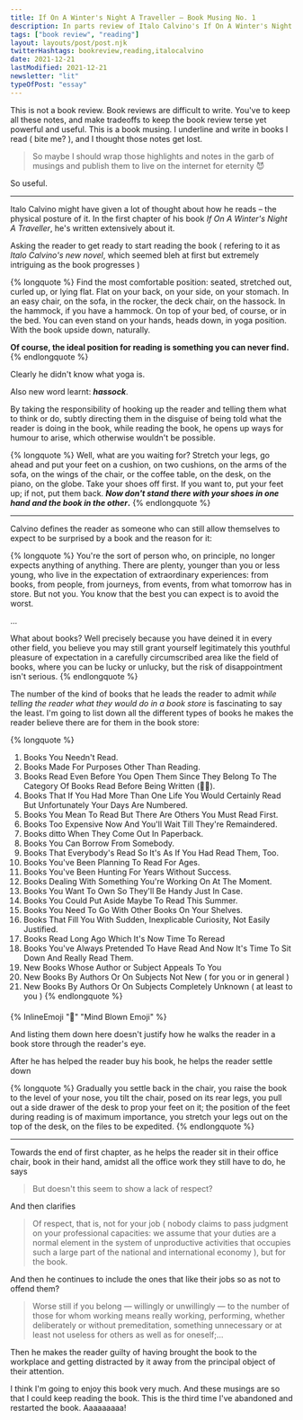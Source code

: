 ```yaml
---
title: If On A Winter's Night A Traveller — Book Musing No. 1
description: In parts review of Italo Calvino's If On A Winter's Night A Traveller
tags: ["book review", "reading"]
layout: layouts/post/post.njk
twitterHashtags: bookreview,reading,italocalvino
date: 2021-12-21
lastModified: 2021-12-21
newsletter: "lit"
typeOfPost: "essay"
---
```


This is not a book review. Book reviews are difficult to write. You've to keep all these notes, and make tradeoffs to keep the book review terse yet powerful and useful. This is a book musing. I underline and write in books I read ( bite me? ), and I thought those notes get lost.

> So maybe I should wrap those highlights and notes in the garb of musings and publish them to live on the internet for eternity 😈

So useful.

---

Italo Calvino might have given a lot of thought about how he reads – the physical posture of it. In the first chapter of his book _If On A Winter's Night A Traveller_, he's written extensively about it.

Asking the reader to get ready to start reading the book ( refering to it as _Italo Calvino's new novel_, which seemed bleh at first but extremely intriguing as the book progresses )

{% longquote %}
  Find the most comfortable position: seated, stretched out, curled up, or lying flat. Flat on your back, on your side, on your stomach. In an easy chair, on the sofa, in the rocker, the deck chair, on the hassock. In the hammock, if you have a hammock. On top of your bed, of course, or in the bed. You can even stand on your hands, heads down, in yoga position. With the book upside down, naturally.

  **Of course, the ideal position for reading is something you can never find.**
{% endlongquote %}

Clearly he didn't know what yoga is.

Also new word learnt: **_hassock_**.

By taking the responsibility of hooking up the reader and telling them what to think or do, subtly directing them in the disguise of being told what the reader is doing in the book, while reading the book, he opens up ways for humour to arise, which otherwise wouldn't be possible.

{% longquote %}
  Well, what are you waiting for? Stretch your legs, go ahead and put your feet on a cushion, on two cushions, on the arms of the sofa, on the wings of the chair, or the coffee table, on the desk, on the piano, on the globe. Take your shoes off first. If you want to, put your feet up; if not, put them back. **_Now don't stand there with your shoes in one hand and the book in the other_.**
{% endlongquote %}

---

Calvino defines the reader as someone who can still allow themselves to expect to be surprised by a book and the reason for it:

{% longquote %}
You're the sort of person who, on principle, no longer expects anything of anything. There are plenty, younger than you or less young, who live in the expectation of extraordinary experiences: from books, from people, from journeys, from events, from what tomorrow has in store. But not you. You know that the best you can expect is to avoid the worst.

…

What about books? Well precisely because you have deined it in every other field, you believe you may still grant yourself legitimately this youthful pleasure of expectation in a carefully circumscribed area like the field of books, where you can be lucky or unlucky, but the risk of disappointment isn't serious.
{% endlongquote %}

The number of the kind of books that he leads the reader to admit _while telling the reader what they would do in a book store_ is fascinating to say the least. I'm going to list down all the different types of books he makes the reader believe there are for them in the book store:

{% longquote %}
  1. Books You Needn't Read.
  2. Books Made For Purposes Other Than Reading.
  3. Books Read Even Before You Open Them Since They Belong To The Category Of Books Read Before Being Written (🤔🤯).
  4. Books That If You Had More Than One Life You Would Certainly Read But Unfortunately Your Days Are Numbered.
  5. Books You Mean To Read But There Are Others You Must Read First.
  6. Books Too Expensive Now And You'll Wait Till They're Remaindered.
  7. Books ditto When They Come Out In Paperback.
  8. Books You Can Borrow From Somebody.
  9. Books That Everybody's Read So It's As If You Had Read Them, Too.
  10. Books You've Been Planning To Read For Ages.
  11. Books You've Been Hunting For Years Without Success.
  12. Books Dealing With Something You're Working On At The Moment.
  13. Books You Want To Own So They'll Be Handy Just In Case.
  14. Books You Could Put Aside Maybe To Read This Summer.
  15. Books You Need To Go With Other Books On Your Shelves.
  16. Books That Fill You With Sudden, Inexplicable Curiosity, Not Easily Justified.
  17. Books Read Long Ago Which It's Now Time To Reread
  18. Books You've Always Pretended To Have Read And Now It's Time To Sit Down And Really Read Them.
  19. New Books Whose Author or Subject Appeals To You
  20. New Books By Authors Or On Subjects Not New ( for you or in general )
  21. New Books By Authors Or On Subjects Completely Unknown ( at least to you )
{% endlongquote %}

<div style="margin-top:20px;"></div>
{% InlineEmoji "🤯" "Mind Blown Emoji" %}

And listing them down here doesn't justify how he walks the reader in a book store through the reader's eye.

After he has helped the reader buy his book, he helps the reader settle down

{% longquote %}
  Gradually you settle back in the chair, you raise the book to the level of your nose, you tilt the chair, posed on its rear legs, you pull out a side drawer of the desk to prop your feet on it; the position of the feet during reading is of maximum importance, you stretch your legs out on the top of the desk, on the files to be expedited.
{% endlongquote %}

---

Towards the end of first chapter, as he helps the reader sit in their office chair, book in their hand, amidst all the office work they still have to do, he says

> But doesn't this seem to show a lack of respect?

And then clarifies

> Of respect, that is, not for your job ( nobody claims to pass judgment on your professional capacities: we assume that your duties are a normal element in the system of unproductive activities that occupies such a large part of the national and international economy ), but for the book.

And then he continues to include the ones that like their jobs so as not to offend them?

> Worse still if you belong — willingly or unwillingly — to the number of those for whom working means really working, performing, whether deliberately or without premeditation, something unnecessary or at least not useless for others as well as for oneself;…

Then he makes the reader guilty of having brought the book to the workplace and getting distracted by it away from the principal object of their attention.

I think I'm going to enjoy this book very much. And these musings are so that I could keep reading the book. This is the third time I've abandoned and restarted the book. Aaaaaaaaa!